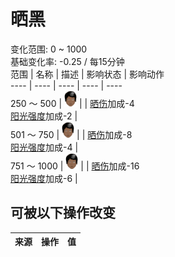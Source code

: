 # 晒黑  
变化范围: 0 ~ 1000  
基础变化率: -0.25 / 每15分钟  
范围  |  名称  |  描述  |  影响状态  |  影响动作  
----  |  ----  |  ----  |  ----  |  ----  
250 ～ 500  |  <img decoding="async" src="Sprite/Perk_DarkSkin.png" style="width:20px;">  |    |  [晒伤](Sunburn.md)加成-4<br>[阳光强度](SunStrength.md)加成-2  |    
501 ～ 750  |  <img decoding="async" src="Sprite/Perk_DarkSkin.png" style="width:20px;">  |    |  [晒伤](Sunburn.md)加成-8<br>[阳光强度](SunStrength.md)加成-4  |    
751 ～ 1000  |  <img decoding="async" src="Sprite/Perk_DarkSkin.png" style="width:20px;">  |    |  [晒伤](Sunburn.md)加成-16<br>[阳光强度](SunStrength.md)加成-6  |    
## 可被以下操作改变  
来源  |  操作  |  值  
----  |  ----  |  ----  
